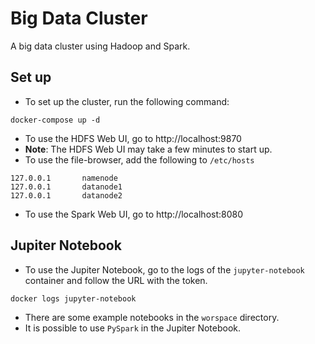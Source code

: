 # Big Data Cluster

A big data cluster using Hadoop and Spark.

## Set up

- To set up the cluster, run the following command:
```shell
docker-compose up -d
```

- To use the HDFS Web UI, go to http://localhost:9870
- **Note**: The HDFS Web UI may take a few minutes to start up.
- To use the file-browser, add the following to `/etc/hosts`
```shell
127.0.0.1       namenode
127.0.0.1       datanode1
127.0.0.1       datanode2
```
- To use the Spark Web UI, go to http://localhost:8080

## Jupiter Notebook

- To use the Jupiter Notebook, go to the logs of the `jupyter-notebook` container and follow the URL with the token.
```shell
docker logs jupyter-notebook
```
- There are some example notebooks in the `worspace` directory.
- It is possible to use `PySpark` in the Jupiter Notebook.